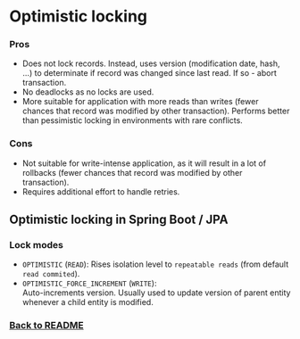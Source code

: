 # Optimistic locking

### Pros

* Does not lock records. Instead, uses version (modification date, hash, ...) to determinate if record was changed since last read. If so - abort transaction.
* No deadlocks as no locks are used.
* More suitable for application with more reads than writes (fewer chances that record was modified by other transaction). Performs better than pessimistic locking in environments with rare conflicts.   

### Cons

* Not suitable for write-intense application, as it will result in a lot of rollbacks (fewer chances that record was modified by other transaction).
* Requires additional effort to handle retries.


## Optimistic locking in Spring Boot / JPA

### Lock modes

* `OPTIMISTIC` (`READ`):
    Rises isolation level to `repeatable reads` (from default `read commited`).
* `OPTIMISTIC_FORCE_INCREMENT` (`WRITE`):  
    Auto-increments version. Usually used to update version of parent entity whenever a child entity is modified.

### [Back to README](../README.md)